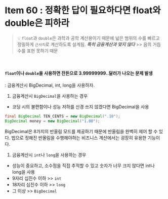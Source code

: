 # Item 60 : 정확한 답이 필요하다면 float와 double은 피하라

> 💡 ```float```과 ```double```은 과학과 공학 계산용이기 때문에 넓은 범위의 수를 빠르고 정밀하게 ```근사치```로 계산하도록 설계됨.
> ***특히 금융계산과 맞지 않다*** >> 음의 거듭수를 표현 못하기 때문

<br/>

#### ```float```이나 ```double```을 사용하면 잔돈으로 3.99999999..달러가 나오는 문제 발생
: 금융계산시 BigDecimal, int, long을 사용하자.

1. 금융계산시 ```BigDecimal```을 사용하는 경우
- 코딩 시의 불편함이나 성능 저하를 신경 쓰지 않겠다면 BigDecimal을 사용

```java
final BigDecimal TEN_CENTS = new BigDecimal(".10");
BigDecimal money = new BigDecimal("1.00");
```

BigDecimal은 8가지의 반올림 모드를 제공하기 때문에 반올림을 완벽히 제어 할 수 있다. 법으로 정해진 반올림을 수행해야하는 비즈니스 계산에서는 굉장히 유용한 기능이다.

1. 금융계산시 ```int```나 ```long```을 사용하는 경우
- 성능이 중요하고, 소수점을 직접 추적할 수 있고 숫자가 너무 크지 않다면 int나 long을 사용
- 9자리 십진수 이하 >> ```int```
- 18자리 십진수 이하 >> ```long```
- 그 이상 >> ```BigDecimal```